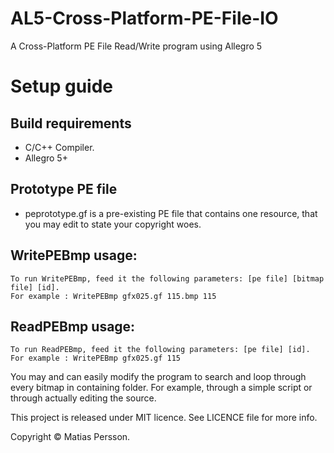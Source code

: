 # AL5-Cross-Platform-PE-File-IO
A Cross-Platform PE File Read/Write program using Allegro 5

# Setup guide
## Build requirements
* C/C++ Compiler.
* Allegro 5+

## Prototype PE file
* peprototype.gf is a pre-existing PE file that contains one resource, that you may edit to state your copyright woes.

## WritePEBmp usage:
```
To run WritePEBmp, feed it the following parameters: [pe file] [bitmap file] [id].
For example : WritePEBmp gfx025.gf 115.bmp 115
```
## ReadPEBmp usage:
```
To run ReadPEBmp, feed it the following parameters: [pe file] [id].
For example : WritePEBmp gfx025.gf 115
```

You may and can easily modify the program to search and loop through every bitmap in containing folder.
For example, through a simple script or through actually editing the source.

This project is released under MIT licence. See LICENCE file for more info.

Copyright © Matias Persson.

